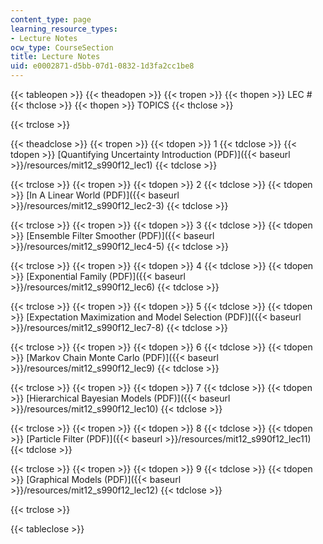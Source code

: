 ```yaml
---
content_type: page
learning_resource_types:
- Lecture Notes
ocw_type: CourseSection
title: Lecture Notes
uid: e0002871-d5bb-07d1-0832-1d3fa2cc1be8
---
```


{{< tableopen >}}
{{< theadopen >}}
{{< tropen >}}
{{< thopen >}}
LEC #
{{< thclose >}}
{{< thopen >}}
TOPICS
{{< thclose >}}

{{< trclose >}}

{{< theadclose >}}
{{< tropen >}}
{{< tdopen >}}
1
{{< tdclose >}}
{{< tdopen >}}
[Quantifying Uncertainty Introduction (PDF)]({{< baseurl >}}/resources/mit12_s990f12_lec1)
{{< tdclose >}}

{{< trclose >}}
{{< tropen >}}
{{< tdopen >}}
2
{{< tdclose >}}
{{< tdopen >}}
[In A Linear World (PDF)]({{< baseurl >}}/resources/mit12_s990f12_lec2-3)
{{< tdclose >}}

{{< trclose >}}
{{< tropen >}}
{{< tdopen >}}
3
{{< tdclose >}}
{{< tdopen >}}
[Ensemble Filter Smoother (PDF)]({{< baseurl >}}/resources/mit12_s990f12_lec4-5)
{{< tdclose >}}

{{< trclose >}}
{{< tropen >}}
{{< tdopen >}}
4
{{< tdclose >}}
{{< tdopen >}}
[Exponential Family (PDF)]({{< baseurl >}}/resources/mit12_s990f12_lec6)
{{< tdclose >}}

{{< trclose >}}
{{< tropen >}}
{{< tdopen >}}
5
{{< tdclose >}}
{{< tdopen >}}
[Expectation Maximization and Model Selection (PDF)]({{< baseurl >}}/resources/mit12_s990f12_lec7-8)
{{< tdclose >}}

{{< trclose >}}
{{< tropen >}}
{{< tdopen >}}
6
{{< tdclose >}}
{{< tdopen >}}
[Markov Chain Monte Carlo (PDF)]({{< baseurl >}}/resources/mit12_s990f12_lec9)
{{< tdclose >}}

{{< trclose >}}
{{< tropen >}}
{{< tdopen >}}
7
{{< tdclose >}}
{{< tdopen >}}
[Hierarchical Bayesian Models (PDF)]({{< baseurl >}}/resources/mit12_s990f12_lec10)
{{< tdclose >}}

{{< trclose >}}
{{< tropen >}}
{{< tdopen >}}
8
{{< tdclose >}}
{{< tdopen >}}
[Particle Filter (PDF)]({{< baseurl >}}/resources/mit12_s990f12_lec11)
{{< tdclose >}}

{{< trclose >}}
{{< tropen >}}
{{< tdopen >}}
9
{{< tdclose >}}
{{< tdopen >}}
[Graphical Models (PDF)]({{< baseurl >}}/resources/mit12_s990f12_lec12)
{{< tdclose >}}

{{< trclose >}}

{{< tableclose >}}
